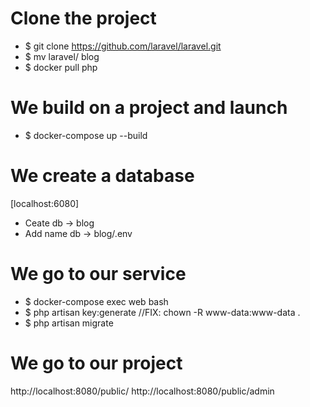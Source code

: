 # Clone the project
- $ git clone https://github.com/laravel/laravel.git
- $ mv laravel/ blog
- $ docker pull php

# We build on a project and launch
- $ docker-compose up --build 

# We create a database
[localhost:6080]
- Ceate db -> blog
- Add name db -> blog/.env

# We go to our service
- $ docker-compose exec web bash
- $ php artisan key:generate //FIX: chown -R www-data:www-data .
- $ php artisan migrate

# We go to our project 
http://localhost:8080/public/
http://localhost:8080/public/admin 
